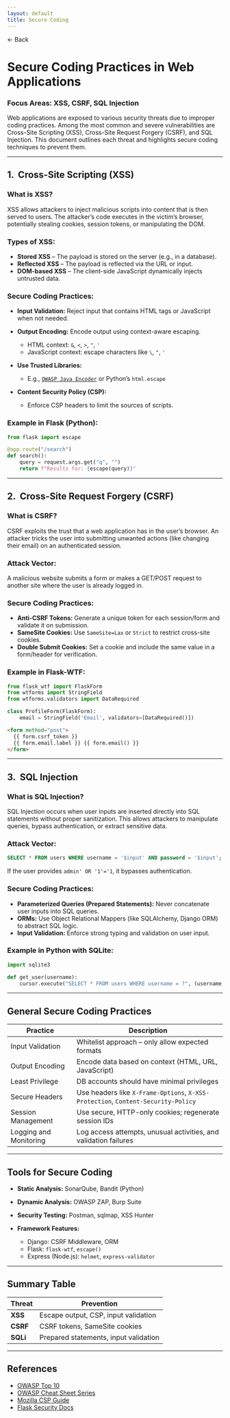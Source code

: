 ```yaml
---
layout: default 
title: Secure Coding
---
```


<a href="https://anish7610.github.io/technical-writeups" style="text-decoration: none;">← Back</a>


#  Secure Coding Practices in Web Applications

### Focus Areas: XSS, CSRF, SQL Injection

Web applications are exposed to various security threats due to improper coding practices. Among the most common and severe vulnerabilities are Cross-Site Scripting (XSS), Cross-Site Request Forgery (CSRF), and SQL Injection. This document outlines each threat and highlights secure coding techniques to prevent them.

---

## 1. ️ Cross-Site Scripting (XSS)

###  What is XSS?

XSS allows attackers to inject malicious scripts into content that is then served to users. The attacker’s code executes in the victim’s browser, potentially stealing cookies, session tokens, or manipulating the DOM.

###  Types of XSS:

* **Stored XSS** – The payload is stored on the server (e.g., in a database).
* **Reflected XSS** – The payload is reflected via the URL or input.
* **DOM-based XSS** – The client-side JavaScript dynamically injects untrusted data.

###  Secure Coding Practices:

* **Input Validation:** Reject input that contains HTML tags or JavaScript when not needed.
* **Output Encoding:** Encode output using context-aware escaping.

  * HTML context: `&`, `<`, `>`, `"`, `'`
  * JavaScript context: escape characters like `\`, `"`, `'`
* **Use Trusted Libraries:**

  * E.g., [`OWASP Java Encoder`](https://owasp.org/www-project-java-encoder/) or Python’s `html.escape`
* **Content Security Policy (CSP):**

  * Enforce CSP headers to limit the sources of scripts.

###  Example in Flask (Python):

```python
from flask import escape

@app.route("/search")
def search():
    query = request.args.get("q", "")
    return f"Results for: {escape(query)}"
```

---

## 2. ️ Cross-Site Request Forgery (CSRF)

###  What is CSRF?

CSRF exploits the trust that a web application has in the user’s browser. An attacker tricks the user into submitting unwanted actions (like changing their email) on an authenticated session.

###  Attack Vector:

A malicious website submits a form or makes a GET/POST request to another site where the user is already logged in.

###  Secure Coding Practices:

* **Anti-CSRF Tokens:** Generate a unique token for each session/form and validate it on submission.
* **SameSite Cookies:** Use `SameSite=Lax` or `Strict` to restrict cross-site cookies.
* **Double Submit Cookies:** Set a cookie and include the same value in a form/header for verification.

###  Example in Flask-WTF:

```python
from flask_wtf import FlaskForm
from wtforms import StringField
from wtforms.validators import DataRequired

class ProfileForm(FlaskForm):
    email = StringField('Email', validators=[DataRequired()])
```

```html
<form method="post">
  {{ form.csrf_token }}
  {{ form.email.label }} {{ form.email() }}
</form>
```

---

## 3. ️ SQL Injection

###  What is SQL Injection?

SQL Injection occurs when user inputs are inserted directly into SQL statements without proper sanitization. This allows attackers to manipulate queries, bypass authentication, or extract sensitive data.

###  Attack Vector:

```sql
SELECT * FROM users WHERE username = '$input' AND password = '$input';
```

If the user provides `admin' OR '1'='1`, it bypasses authentication.

###  Secure Coding Practices:

* **Parameterized Queries (Prepared Statements):** Never concatenate user inputs into SQL queries.
* **ORMs:** Use Object Relational Mappers (like SQLAlchemy, Django ORM) to abstract SQL logic.
* **Input Validation:** Enforce strong typing and validation on user input.

###  Example in Python with SQLite:

```python
import sqlite3

def get_user(username):
    cursor.execute("SELECT * FROM users WHERE username = ?", (username,))
```

---

##  General Secure Coding Practices

| Practice                 | Description                                                                       |
| ------------------------ | --------------------------------------------------------------------------------- |
|  Input Validation       | Whitelist approach – only allow expected formats                                  |
|  Output Encoding        | Encode data based on context (HTML, URL, JavaScript)                              |
|  Least Privilege        | DB accounts should have minimal privileges                                        |
|  Secure Headers         | Use headers like `X-Frame-Options`, `X-XSS-Protection`, `Content-Security-Policy` |
|  Session Management     | Use secure, HTTP-only cookies; regenerate session IDs                             |
|  Logging and Monitoring | Log access attempts, unusual activities, and validation failures                  |

---

##  Tools for Secure Coding

* **Static Analysis:** SonarQube, Bandit (Python)
* **Dynamic Analysis:** OWASP ZAP, Burp Suite
* **Security Testing:** Postman, sqlmap, XSS Hunter
* **Framework Features:**

  * Django: CSRF Middleware, ORM
  * Flask: `flask-wtf`, `escape()`
  * Express (Node.js): `helmet`, `express-validator`

---

##  Summary Table

| Threat   | Prevention                            |
| -------- | ------------------------------------- |
| **XSS**  | Escape output, CSP, input validation  |
| **CSRF** | CSRF tokens, SameSite cookies         |
| **SQLi** | Prepared statements, input validation |

---

##  References

* [OWASP Top 10](https://owasp.org/www-project-top-ten/)
* [OWASP Cheat Sheet Series](https://cheatsheetseries.owasp.org/)
* [Mozilla CSP Guide](https://developer.mozilla.org/en-US/docs/Web/HTTP/CSP)
* [Flask Security Docs](https://flask.palletsprojects.com/en/2.3.x/security/)
